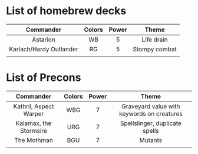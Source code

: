# List of homebrew decks

|        Commander        | Colors | Power |     Theme     |
| :---------------------: | :----: | :---: | :-----------: |
|        Astarion         |   WB   |   5   |  Life drain   |
| Karlach/Hardy Outlander |   RG   |   5   | Stompy combat |
|                         |        |       |               |
# List of Precons

|       Commander        | Colors | Power |                   Theme                    |
| :--------------------: | :----: | :---: | :----------------------------------------: |
| Kathril, Aspect Warper |  WBG   |   7   | Graveyard value with keywords on creatures |
| Kalamax, the Stormsire |  URG   |   7   |       Spellslinger, duplicate spells       |
|      The Mothman       |  BGU   |   7   |                  Mutants                   |
|                        |        |       |                                            |
